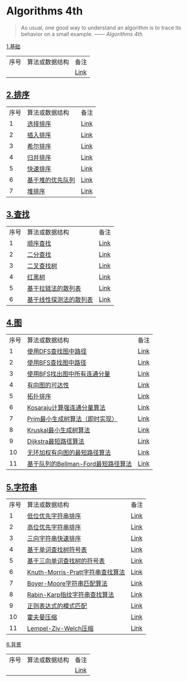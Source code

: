 # Algorithms 4th #

>As usual, one good way to understand an algorithm is to trace its behavior on a small example. —— *Algorithms 4th*

[1.基础](src/main/java/com/lun/algorithms4th/c1/fundamental)

<table>

<tr>
<td>序号</td>
<td>算法或数据结构</td>
<td>备注</td>
</tr>

<tr>
<td></td>
<td><a href=""></a></td>
<td><a href="">Link</a></td>
</tr>

</table>

## [2.排序](src/main/java/com/lun/algorithms4th/c2/sorting) ##

<table>

<tr>
<td>序号</td>
<td>算法或数据结构</td>
<td>备注</td>
</tr>

<tr>
<td>1</td>
<td><a href="src/main/java/com/lun/algorithms4th/c2/sorting/Selection.java">选择排序</a></td>
<td><a href="src/main/java/com/lun/algorithms4th/c2/sorting#选择最排序">Link</a></td>
</tr>

<tr>
<td>2</td>
<td><a href="src/main/java/com/lun/algorithms4th/c2/sorting/Insertion.java">插入排序</a></td>
<td><a href="src/main/java/com/lun/algorithms4th/c2/sorting#插入排序牌排序">Link</a></td>
</tr>

<tr>
<td>3</td>
<td><a href="src/main/java/com/lun/algorithms4th/c2/sorting/Shell.java">希尔排序</a></td>
<td><a href="src/main/java/com/lun/algorithms4th/c2/sorting#希尔排序">Link</a></td>
</tr>

<tr>
<td>4</td>
<td><a href="src/main/java/com/lun/algorithms4th/c2/sorting/Merge.java">归并排序</a></td>
<td><a href="src/main/java/com/lun/algorithms4th/c2/sorting#归并排序">Link</a></td>
</tr>

<tr>
<td>5</td>
<td><a href="src/main/java/com/lun/algorithms4th/c2/sorting/Quick.java">快速排序</a></td>
<td><a href="src/main/java/com/lun/algorithms4th/c2/sorting#快速排序">Link</a></td>
</tr>

<tr>
<td>6</td>
<td><a href="src/main/java/com/lun/algorithms4th/c2/sorting/MaxPQ.java">基于堆的优先队列</a></td>
<td><a href="src/main/java/com/lun/algorithms4th/c2/sorting#优先队列">Link</a></td>
</tr>

<tr>
<td>7</td>
<td><a href="src/main/java/com/lun/algorithms4th/c2/sorting/Heap.java">堆排序</a></td>
<td><a href="src/main/java/com/lun/algorithms4th/c2/sorting#堆排序">Link</a></td>
</tr>

</table>

## [3.查找](src/main/java/com/lun/algorithms4th/c3/searching) ##

<table>

<tr>
<td>序号</td>
<td>算法或数据结构</td>
<td>备注</td>
</tr>

<tr>
<td>1</td>
<td><a href="src/main/java/com/lun/algorithms4th/c3/searching/SequentialSearchST.java">顺序查找</a></td>
<td><a href="src/main/java/com/lun/algorithms4th/c3/searching#无序链表中的顺序查找">Link</a></td>
</tr>

<tr>
<td>2</td>
<td><a href="src/main/java/com/lun/algorithms4th/c3/searching/BinarySearchST.java">二分查找</a></td>
<td><a href="src/main/java/com/lun/algorithms4th/c3/searching#有序数组中的二分查找">Link</a></td>
</tr>

<tr>
<td>3</td>
<td><a href="src/main/java/com/lun/algorithms4th/c3/searching/BinarySearchST.java">二叉查找树</a></td>
<td><a href="src/main/java/com/lun/algorithms4th/c3/searching#二叉查找树">Link</a></td>
</tr>

<tr>
<td>4</td>
<td><a href="src/main/java/com/lun/algorithms4th/c3/searching/RedBlackBST.java">红黑树</a></td>
<td><a href="src/main/java/com/lun/algorithms4th/c3/searching#红黑二叉查找树">Link</a></td>
</tr>

<tr>
<td>5</td>
<td><a href="src/main/java/com/lun/algorithms4th/c3/searching/SeparateChainingHashST.java">基于拉链法的散列表</a></td>
<td><a href="src/main/java/com/lun/algorithms4th/c3/searching#基于拉链法的散列表">Link</a></td>
</tr>

<tr>
<td>6</td>
<td><a href="src/main/java/com/lun/algorithms4th/c3/searching/LinearProbingHashST.java">基于线性探测法的散列表</a></td>
<td><a href="src/main/java/com/lun/algorithms4th/c3/searching#基于线性探测法的散列表">Link</a></td>
</tr>

</table>

## [4.图](src/main/java/com/lun/algorithms4th/c4/graph) ##

<table>

<tr>
<td>序号</td>
<td>算法或数据结构</td>
<td>备注</td>
</tr>

<tr>
<td>1</td>
<td><a href="src/main/java/com/lun/algorithms4th/c4/graph/DepthFirstPaths.java">使用DFS查找图中路径</a></td>
<td><a href="src/main/java/com/lun/algorithms4th/c4/graph#寻找路径如是否存在从s到v的路径使用dfs思想">Link</a></td>
</tr>

<tr>
<td>2</td>
<td><a href="src/main/java/com/lun/algorithms4th/c4/graph/BreadthFirstPaths.java">使用BFS查找图中路径</a></td>
<td><a href="src/main/java/com/lun/algorithms4th/c4/graph#广度优先搜索bfsbreadthfirstpath">Link</a></td>
</tr>

<tr>
<td>3</td>
<td><a href="src/main/java/com/lun/algorithms4th/c4/graph/ConnectedComponents.java">使用BFS找出图中所有连通分量</a></td>
<td><a href="src/main/java/com/lun/algorithms4th/c4/graph#连通分量">Link</a></td>
</tr>

<tr>
<td>4</td>
<td><a href="src/main/java/com/lun/algorithms4th/c4/graph/DirectedDFS.java">有向图的可达性</a></td>
<td><a href="src/main/java/com/lun/algorithms4th/c4/graph#有向图的可达性">Link</a></td>
</tr>

<tr>
<td>5</td>
<td><a href="src/main/java/com/lun/algorithms4th/c4/graph/Topological.java">拓扑排序</a></td>
<td><a href="src/main/java/com/lun/algorithms4th/c4/graph#拓扑排序">Link</a></td>
</tr>

<tr>
<td>6</td>
<td><a href="src/main/java/com/lun/algorithms4th/c4/graph/KosarajuSharirSCC.java">Kosaraju计算强连通分量算法</a></td>
<td><a href="src/main/java/com/lun/algorithms4th/c4/graph#有向图中强连通性">Link</a></td>
</tr>

<tr>
<td>7</td>
<td><a href="src/main/java/com/lun/algorithms4th/c4/graph/PrimMST.java">Prim最小生成树算法（即时实现）</a></td>
<td><a href="src/main/java/com/lun/algorithms4th/c4/graph#prim算法的即时实现">Link</a></td>
</tr>

<tr>
<td>8</td>
<td><a href="src/main/java/com/lun/algorithms4th/c4/graph/KruskalMST.java">Kruskal最小生成树算法</a></td>
<td><a href="src/main/java/com/lun/algorithms4th/c4/graph#kruskal算法">Link</a></td>
</tr>

<tr>
<td>9</td>
<td><a href="src/main/java/com/lun/algorithms4th/c4/graph/DijkstraSP.java">Dijkstra最短路径算法</a></td>
<td><a href="src/main/java/com/lun/algorithms4th/c4/graph#dijkstra算法">Link</a></td>
</tr>

<tr>
<td>10</td>
<td><a href="src/main/java/com/lun/algorithms4th/c4/graph/AcyclicSP.java">无环加权有向图的最短路径算法</a></td>
<td><a href="src/main/java/com/lun/algorithms4th/c4/graph#无环加权有向图的最短路径算法">Link</a></td>
</tr>

<tr>
<td>11</td>
<td><a href="src/main/java/com/lun/algorithms4th/c4/graph/BellmanFordSP.java">基于队列的Bellman-Ford最短路径算法</a></td>
<td><a href="src/main/java/com/lun/algorithms4th/c4/graph#一般加权有向图中的最短路径问题 ">Link</a></td>
</tr>

</table>

## [5.字符串](src/main/java/com/lun/algorithms4th/c5/string) ##

<table>

<tr>
<td>序号</td>
<td>算法或数据结构</td>
<td>备注</td>
</tr>

<tr>
<td>1</td>
<td><a href="src/main/java/com/lun/algorithms4th/c5/string/LSD.java">低位优先字符串排序</a></td>
<td><a href="src/main/java/com/lun/algorithms4th/c5/string#低位优先的字符串排序">Link</a></td>
</tr>

<tr>
<td>2</td>
<td><a href="src/main/java/com/lun/algorithms4th/c5/string/MSD.java">高位优先字符串排序</a></td>
<td><a href="src/main/java/com/lun/algorithms4th/c5/string#高位优先的字符串排序">Link</a></td>
</tr>

<tr>
<td>3</td>
<td><a href="src/main/java/com/lun/algorithms4th/c5/string/Quick3string.java">三向字符串快速排序</a></td>
<td><a href="src/main/java/com/lun/algorithms4th/c5/string#三向字符串快速排序">Link</a></td>
</tr>

<tr>
<td>4</td>
<td><a href="src/main/java/com/lun/algorithms4th/c5/string/TrieST.java">基于单词查找树符号表</a></td>
<td><a href="src/main/java/com/lun/algorithms4th/c5/string#单词查找树-1">Link</a></td>
</tr>

<tr>
<td>5</td>
<td><a href="src/main/java/com/lun/algorithms4th/c5/string/TST.java">基于三向单词查找树的符号表</a></td>
<td><a href="src/main/java/com/lun/algorithms4th/c5/string#三向单词查找树">Link</a></td>
</tr>

<tr>
<td>6</td>
<td><a href="src/main/java/com/lun/algorithms4th/c5/string/KMP.java">Knuth-Morris-Pratt字符串查找算法</a></td>
<td><a href="src/main/java/com/lun/algorithms4th/c5/string#knuth-morris-pratt子字符串查找算法">Link</a></td>
</tr>

<tr>
<td>7</td>
<td><a href="src/main/java/com/lun/algorithms4th/c5/string/BoyerMoore.java">Boyer-Moore字符串匹配算法</a></td>
<td><a href="src/main/java/com/lun/algorithms4th/c5/string#boyer-moore-字符串查找算法">Link</a></td>
</tr>

<tr>
<td>8</td>
<td><a href="src/main/java/com/lun/algorithms4th/c5/string/RabinKarp.java">Rabin-Karp指纹字符串查找算法</a></td>
<td><a href="src/main/java/com/lun/algorithms4th/c5/string#rabin-karp指纹字符串查找算法">Link</a></td>
</tr>

<tr>
<td>9</td>
<td><a href="src/main/java/com/lun/algorithms4th/c5/string/NFA.java">正则表达式的模式匹配</a></td>
<td><a href="src/main/java/com/lun/algorithms4th/c5/string#正则表达式">Link</a></td>
</tr>

<tr>
<td>10</td>
<td><a href="src/main/java/com/lun/algorithms4th/c5/string/Huffman.java">霍夫曼压缩</a></td>
<td><a href="src/main/java/com/lun/algorithms4th/c5/string#霍夫曼压缩">Link</a></td>
</tr>

<tr>
<td>11</td>
<td><a href="src/main/java/com/lun/algorithms4th/c5/string/LZW.java">Lempel-Ziv-Welch压缩</a></td>
<td><a href="src/main/java/com/lun/algorithms4th/c5/string#lzw压缩算法">Link</a></td>
</tr>

</table>


[6.背景](src/main/java/com/lun/algorithms4th/c6/context)

<table>

<tr>
<td>序号</td>
<td>算法或数据结构</td>
<td>备注</td>
</tr>

<tr>
<td></td>
<td><a href=""></a></td>
<td><a href="">Link</a></td>
</tr>

</table>
